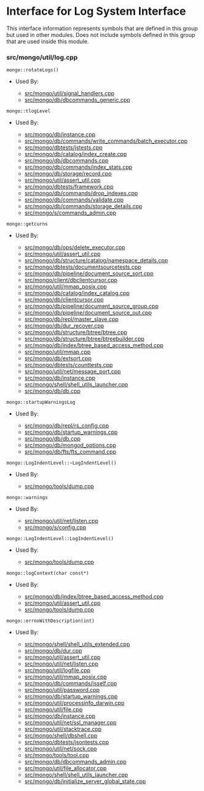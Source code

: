 
# Interface for Log System Interface
This interface information represents symbols that are defined in this group but used in other modules.  Does not include symbols defined in this group that are used inside this module.

### src/mongo/util/log.cpp

<div></div>

    mongo::rotateLogs()

- Used By:

    - [src/mongo/util/signal\_handlers.cpp](../../../../utilities/utilities)
    - [src/mongo/db/dbcommands\_generic.cpp](../../../../query\_and\_operation\_handling/database\_commands)

<div></div>

    mongo::tlogLevel

- Used By:

    - [src/mongo/db/instance.cpp](../../../../storage/storage\_layer\_structure)
    - [src/mongo/db/commands/write\_commands/batch\_executor.cpp](../../../../network/write\_commands)
    - [src/mongo/dbtests/jstests.cpp](../../../../tests/unit\_tests)
    - [src/mongo/db/catalog/index\_create.cpp](../../../../storage/storage\_layer\_structure)
    - [src/mongo/db/dbcommands.cpp](../../../../query\_and\_operation\_handling/database\_commands)
    - [src/mongo/db/commands/index\_stats.cpp](../../../../query\_and\_operation\_handling/database\_commands)
    - [src/mongo/db/storage/record.cpp](../../../../storage/storage\_layer\_structure)
    - [src/mongo/util/assert\_util.cpp](../../../../utilities/utilities)
    - [src/mongo/dbtests/framework.cpp](../../../../tests/unit\_tests)
    - [src/mongo/db/commands/drop\_indexes.cpp](../../../../query\_and\_operation\_handling/database\_commands)
    - [src/mongo/db/commands/validate.cpp](../../../../query\_and\_operation\_handling/database\_commands)
    - [src/mongo/db/commands/storage\_details.cpp](../../../../query\_and\_operation\_handling/database\_commands)
    - [src/mongo/s/commands\_admin.cpp](../../../../sharding/mongos\_commands)

<div></div>

    mongo::getcurns

- Used By:

    - [src/mongo/db/ops/delete\_executor.cpp](../../../../core\_query\_system/delete\_operations)
    - [src/mongo/util/assert\_util.cpp](../../../../utilities/utilities)
    - [src/mongo/db/structure/catalog/namespace\_details.cpp](../../../../storage/storage\_layer\_structure)
    - [src/mongo/dbtests/documentsourcetests.cpp](../../../../tests/unit\_tests)
    - [src/mongo/db/pipeline/document\_source\_sort.cpp](../../../../core\_query\_system/aggregation\_framework)
    - [src/mongo/client/dbclientcursor.cpp](../../../../network/cpp\_client\_driver)
    - [src/mongo/util/mmap\_posix.cpp](../../../../storage/data\_files)
    - [src/mongo/db/catalog/index\_catalog.cpp](../../../../storage/storage\_layer\_structure)
    - [src/mongo/db/clientcursor.cpp](../../../../query\_and\_operation\_handling/client\_and\_operation\_tracking)
    - [src/mongo/db/pipeline/document\_source\_group.cpp](../../../../core\_query\_system/aggregation\_framework)
    - [src/mongo/db/pipeline/document\_source\_out.cpp](../../../../core\_query\_system/aggregation\_framework)
    - [src/mongo/db/repl/master\_slave.cpp](../../../../replication/master\_slave)
    - [src/mongo/db/dur\_recover.cpp](../../../../storage/journaling)
    - [src/mongo/db/structure/btree/btree.cpp](../../../../query\_and\_operation\_handling/indexing)
    - [src/mongo/db/structure/btree/btreebuilder.cpp](../../../../query\_and\_operation\_handling/indexing)
    - [src/mongo/db/index/btree\_based\_access\_method.cpp](../../../../query\_and\_operation\_handling/indexing)
    - [src/mongo/util/mmap.cpp](../../../../storage/data\_files)
    - [src/mongo/db/extsort.cpp](../../../../core\_query\_system/aggregation\_framework)
    - [src/mongo/dbtests/counttests.cpp](../../../../tests/unit\_tests)
    - [src/mongo/util/net/message\_port.cpp](../../../../network/network\_core)
    - [src/mongo/db/instance.cpp](../../../../storage/storage\_layer\_structure)
    - [src/mongo/shell/shell\_utils\_launcher.cpp](../../../../mongo\_shell/mongo\_shell)
    - [src/mongo/db/db.cpp](../../../../process\_management/mongos\_and\_mongod\_mains)

<div></div>

    mongo::startupWarningsLog

- Used By:

    - [src/mongo/db/repl/rs\_config.cpp](../../../../replication/replica\_set\_configuration)
    - [src/mongo/db/startup\_warnings.cpp](../../../../process\_management/startup\_initialization)
    - [src/mongo/db/db.cpp](../../../../process\_management/mongos\_and\_mongod\_mains)
    - [src/mongo/db/mongod\_options.cpp](../../../../process\_management/mongod\_and\_mongos\_command\_line\_options)
    - [src/mongo/db/fts/fts\_command.cpp](../../../../core\_query\_system/full\_text\_search\_module)

<div></div>

    mongo::LogIndentLevel::~LogIndentLevel()

- Used By:

    - [src/mongo/tools/dump.cpp](../../../../tools/tools)

<div></div>

    mongo::warnings

- Used By:

    - [src/mongo/util/net/listen.cpp](../../../../network/network\_core)
    - [src/mongo/s/config.cpp](../../../../sharding/cluster\_metadata\_management)

<div></div>

    mongo::LogIndentLevel::LogIndentLevel()

- Used By:

    - [src/mongo/tools/dump.cpp](../../../../tools/tools)

<div></div>

    mongo::logContext(char const*)

- Used By:

    - [src/mongo/db/index/btree\_based\_access\_method.cpp](../../../../query\_and\_operation\_handling/indexing)
    - [src/mongo/util/assert\_util.cpp](../../../../utilities/utilities)
    - [src/mongo/tools/dump.cpp](../../../../tools/tools)

<div></div>

    mongo::errnoWithDescription(int)

- Used By:

    - [src/mongo/shell/shell\_utils\_extended.cpp](../../../../mongo\_shell/mongo\_shell)
    - [src/mongo/db/dur.cpp](../../../../storage/journaling)
    - [src/mongo/util/assert\_util.cpp](../../../../utilities/utilities)
    - [src/mongo/util/net/listen.cpp](../../../../network/network\_core)
    - [src/mongo/util/logfile.cpp](../../../../storage/journaling)
    - [src/mongo/util/mmap\_posix.cpp](../../../../storage/data\_files)
    - [src/mongo/db/commands/isself.cpp](../../../../query\_and\_operation\_handling/database\_commands)
    - [src/mongo/util/password.cpp](../../../../process\_management/startup\_initialization)
    - [src/mongo/db/startup\_warnings.cpp](../../../../process\_management/startup\_initialization)
    - [src/mongo/util/processinfo\_darwin.cpp](../../../../utilities/utilities)
    - [src/mongo/util/file.cpp](../../../../storage/file\_interface)
    - [src/mongo/db/instance.cpp](../../../../storage/storage\_layer\_structure)
    - [src/mongo/util/net/ssl\_manager.cpp](../../../../network/ssl)
    - [src/mongo/util/stacktrace.cpp](../../../../utilities/utilities)
    - [src/mongo/shell/dbshell.cpp](../../../../mongo\_shell/mongo\_shell)
    - [src/mongo/dbtests/jsontests.cpp](../../../../tests/unit\_tests)
    - [src/mongo/util/net/sock.cpp](../../../../network/network\_core)
    - [src/mongo/tools/tool.cpp](../../../../tools/tools)
    - [src/mongo/db/dbcommands\_admin.cpp](../../../../query\_and\_operation\_handling/database\_commands)
    - [src/mongo/util/file\_allocator.cpp](../../../../storage/file\_allocation)
    - [src/mongo/shell/shell\_utils\_launcher.cpp](../../../../mongo\_shell/mongo\_shell)
    - [src/mongo/db/initialize\_server\_global\_state.cpp](../../../../process\_management/startup\_initialization)
